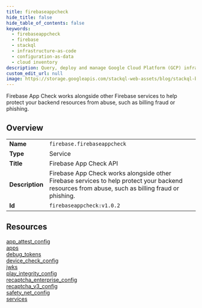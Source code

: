 ```yaml
---
title: firebaseappcheck
hide_title: false
hide_table_of_contents: false
keywords:
  - firebaseappcheck
  - firebase
  - stackql
  - infrastructure-as-code
  - configuration-as-data
  - cloud inventory
description: Query, deploy and manage Google Cloud Platform (GCP) infrastructure and resources using SQL
custom_edit_url: null
image: https://storage.googleapis.com/stackql-web-assets/blog/stackql-blog-post-featured-image.png
---
```

Firebase App Check works alongside other Firebase services to help protect your backend resources from abuse, such as billing fraud or phishing.  
    

## Overview
<table><tbody>
<tr><td><b>Name</b></td><td><code>firebase.firebaseappcheck</code></td></tr>
<tr><td><b>Type</b></td><td>Service</td></tr>
<tr><td><b>Title</b></td><td>Firebase App Check API</td></tr>
<tr><td><b>Description</b></td><td>Firebase App Check works alongside other Firebase services to help protect your backend resources from abuse, such as billing fraud or phishing.</td></tr>
<tr><td><b>Id</b></td><td><code>firebaseappcheck:v1.0.2</code></td></tr>
</tbody></table>

## Resources
<div class="row">
<div class="providerDocColumn">
<a href="/providers/firebase/firebaseappcheck/app_attest_config/">app_attest_config</a><br />
<a href="/providers/firebase/firebaseappcheck/apps/">apps</a><br />
<a href="/providers/firebase/firebaseappcheck/debug_tokens/">debug_tokens</a><br />
<a href="/providers/firebase/firebaseappcheck/device_check_config/">device_check_config</a><br />
<a href="/providers/firebase/firebaseappcheck/jwks/">jwks</a><br />
</div>
<div class="providerDocColumn">
<a href="/providers/firebase/firebaseappcheck/play_integrity_config/">play_integrity_config</a><br />
<a href="/providers/firebase/firebaseappcheck/recaptcha_enterprise_config/">recaptcha_enterprise_config</a><br />
<a href="/providers/firebase/firebaseappcheck/recaptcha_v3_config/">recaptcha_v3_config</a><br />
<a href="/providers/firebase/firebaseappcheck/safety_net_config/">safety_net_config</a><br />
<a href="/providers/firebase/firebaseappcheck/services/">services</a><br />
</div>
</div>
